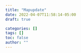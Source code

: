 ```yaml
---
title: "Mapupdate"
date: 2022-04-07T11:58:14-05:00
draft: true

categories: []
tags: []
toc: false
author: ""
---
```


